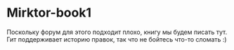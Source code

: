 Mirktor-book1
=============
Поскольку форум для этого подходит плохо, книгу мы будем писать тут.
Гит поддерживает историю правок, так что не бойтесь что-то сломать :)
